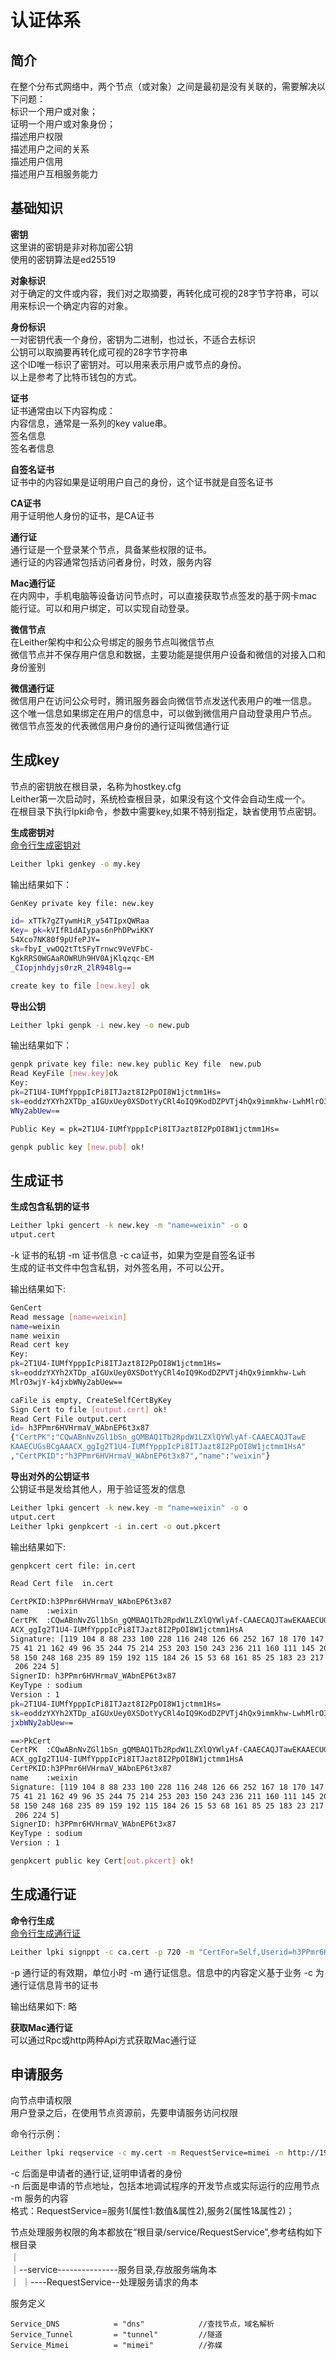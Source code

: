 认证体系  
======== 
## 简介  
在整个分布式网络中，两个节点（或对象）之间是最初是没有关联的，需要解决以下问题：  
标识一个用户或对象；  
证明一个用户或对象身份；  
描述用户权限  
描述用户之间的关系  
描述用户信用  
描述用户互相服务能力  

## 基础知识
**密钥**  
这里讲的密钥是非对称加密公钥  
使用的密钥算法是ed25519

**对象标识**  
对于确定的文件或内容，我们对之取摘要，再转化成可视的28字节字符串，可以用来标识一个确定内容的对象。  
  
**身份标识**  
一对密钥代表一个身份，密钥为二进制，也过长，不适合去标识  
公钥可以取摘要再转化成可视的28字节字符串  
这个ID唯一标识了密钥对。可以用来表示用户或节点的身份。  
以上是参考了比特币钱包的方式。  
  
**证书**  
证书通常由以下内容构成：   
内容信息，通常是一系列的key value串。  
签名信息  
签名者信息  
  
**自签名证书**  
证书中的内容如果是证明用户自己的身份，这个证书就是自签名证书
  
**CA证书**  
用于证明他人身份的证书，是CA证书  
  
**通行证**  
通行证是一个登录某个节点，具备某些权限的证书。  
通行证的内容通常包括访问者身份，时效，服务内容  
  
**Mac通行证**  
在内网中，手机电脑等设备访问节点时，可以直接获取节点签发的基于网卡mac能行证。可以和用户绑定，可以实现自动登录。  

**微信节点**  
在Leither架构中和公众号绑定的服务节点叫微信节点  
微信节点并不保存用户信息和数据，主要功能是提供用户设备和微信的对接入口和身份鉴别  

**微信通行证**  
微信用户在访问公众号时，腾讯服务器会向微信节点发送代表用户的唯一信息。  
这个唯一信息如果绑定在用户的信息中，可以做到微信用户自动登录用户节点。
微信节点签发的代表微信用户身份的通行证叫微信通行证  

  
## 生成key  
节点的密钥放在根目录，名称为hostkey.cfg  
Leither第一次启动时，系统检查根目录，如果没有这个文件会自动生成一个。   
在根目录下执行lpki命令，参数中需要key,如果不特别指定，缺省使用节点密钥。  

**生成密钥对**  
<a href="../api/LPki.md#user-content-genkey"> 命令行生成密钥对</a>  
```bash  
Leither lpki genkey -o my.key   
```  
输出结果如下：  
```bash  
GenKey private key file: new.key

id= xTTk7gZTywmHiR_y54TIpxQWRaa
Key= pk=kVIfR1dAIypas6nPhDPwiKKY
54Xco7NK80f9pUfePJY=
sk=fbyI_vwOQ2tTtSFyTrnwc9VeVFbC-
KgkRRS0WGAaROWRUh9HV0AjKlqzqc-EM
_CIopjnhdyjs0rzR_2lR948lg==

create key to file [new.key] ok

```  

**导出公钥**  
```bash  
Leither lpki genpk -i new.key -o new.pub
```  
输出结果如下：  
```bash  
genpk private key file: new.key public Key file  new.pub
Read KeyFile [new.key]ok
Key:
pk=2T1U4-IUMfYpppIcPi8ITJazt8I2PpOI8W1jctmm1Hs=
sk=eoddzYXYh2XTDp_aIGUxUey0XSDotYyCRl4oIQ9KodDZPVTj4hQx9immkhw-LwhMlrO3wjY-k4jxb
WNy2abUew==

Public Key = pk=2T1U4-IUMfYpppIcPi8ITJazt8I2PpOI8W1jctmm1Hs=

genpk public key [new.pub] ok!
```  

## 生成证书  

**生成包含私钥的证书**  
```bash  
Leither lpki gencert -k new.key -m "name=weixin" -o o
utput.cert
```
-k 证书的私钥
-m 证书信息
-c ca证书，如果为空是自签名证书  
生成的证书文件中包含私钥，对外签名用，不可以公开。  


输出结果如下:
```bash  
GenCert
Read message [name=weixin]
name=weixin
name weixin
Read cert key
Key:
pk=2T1U4-IUMfYpppIcPi8ITJazt8I2PpOI8W1jctmm1Hs=
sk=eoddzYXYh2XTDp_aIGUxUey0XSDotYyCRl4oIQ9KodDZPVTj4hQx9immkhw-Lwh
MlrO3wjY-k4jxbWNy2abUew==

caFile is empty, CreateSelfCertByKey
Sign Cert to file [output.cert] ok!
Read Cert File output.cert
id= h3PPmr6HVHrmaV_WAbnEP6t3x87
{"CertPK":"CQwABnNvZGl1bSn_gQMBAQ1Tb2RpdW1LZXlQYWlyAf-CAAECAQJTawE
KAAECUGsBCgAAACX_ggIg2T1U4-IUMfYpppIcPi8ITJazt8I2PpOI8W1jctmm1HsA"
,"CertPKID":"h3PPmr6HVHrmaV_WAbnEP6t3x87","name":"weixin"}
```    

**导出对外的公钥证书**  
公钥证书是发给其他人，用于验证签发的信息
```bash  
Leither lpki gencert -k new.key -m "name=weixin" -o o
utput.cert
Leither lpki genpkcert -i in.cert -o out.pkcert
```

输出结果如下:
```bash  
genpkcert cert file: in.cert

Read Cert file  in.cert

CertPKID:h3PPmr6HVHrmaV_WAbnEP6t3x87
name    :weixin
CertPK  :CQwABnNvZGl1bSn_gQMBAQ1Tb2RpdW1LZXlQYWlyAf-CAAECAQJTawEKAAECUGsBCgAA
ACX_ggIg2T1U4-IUMfYpppIcPi8ITJazt8I2PpOI8W1jctmm1HsA
Signature: [119 104 8 88 233 100 228 116 248 126 66 252 167 18 170 147 124 7
75 41 21 162 49 96 35 244 75 214 253 203 150 243 236 211 160 111 145 206 230
58 150 248 168 235 89 159 192 115 184 26 15 53 68 161 85 25 183 23 217 24 237
 206 224 5]
SignerID: h3PPmr6HVHrmaV_WAbnEP6t3x87
KeyType : sodium
Version : 1
pk=2T1U4-IUMfYpppIcPi8ITJazt8I2PpOI8W1jctmm1Hs=
sk=eoddzYXYh2XTDp_aIGUxUey0XSDotYyCRl4oIQ9KodDZPVTj4hQx9immkhw-LwhMlrO3wjY-k4
jxbWNy2abUew==

==>PkCert
CertPK  :CQwABnNvZGl1bSn_gQMBAQ1Tb2RpdW1LZXlQYWlyAf-CAAECAQJTawEKAAECUGsBCgAA
ACX_ggIg2T1U4-IUMfYpppIcPi8ITJazt8I2PpOI8W1jctmm1HsA
CertPKID:h3PPmr6HVHrmaV_WAbnEP6t3x87
name    :weixin
Signature: [119 104 8 88 233 100 228 116 248 126 66 252 167 18 170 147 124 7
75 41 21 162 49 96 35 244 75 214 253 203 150 243 236 211 160 111 145 206 230
58 150 248 168 235 89 159 192 115 184 26 15 53 68 161 85 25 183 23 217 24 237
 206 224 5]
SignerID: h3PPmr6HVHrmaV_WAbnEP6t3x87
KeyType : sodium
Version : 1

genpkcert public key Cert[out.pkcert] ok!
```  

## 生成通行证  
**命令行生成**  
<a href="../api/LPki.md#user-content-signppt"> 命令行生成通行证</a>  

```bash  
Leither lpki signppt -c ca.cert -p 720 -m "CertFor=Self,Userid=h3PPmr6HVHrmaV_WAbnEP6t3x87," -o test.ppt
```
-p 通行证的有效期，单位小时
-m 通行证信息。信息中的内容定义基于业务
-c 为通行证信息背书的证书  


输出结果如下:
略   

**获取Mac通行证**  
可以通过Rpc或http两种Api方式获取Mac通行证


## 申请服务  
向节点申请权限  
用户登录之后，在使用节点资源前，先要申请服务访问权限  
  
命令行示例：
```bash  
Leither lpki reqservice -c my.cert -m RequestService=mimei -n http://192.168.3.29:4800/  
```
-c 后面是申请者的通行证,证明申请者的身份  
-n 后面是申请的节点地址，包括本地调试程序的开发节点或实际运行的应用节点  
-m 服务的内容  
格式：RequestService=服务1(属性1:数值&属性2),服务2(属性1&属性2)；

节点处理服务权限的角本都放在“根目录/service/RequestService”,参考结构如下  
根目录  
｜  
｜--service---------------服务目录,存放服务端角本  
｜   ｜----RequestService--处理服务请求的角本  
  
服务定义  
```golang  
Service_DNS            = "dns"            //查找节点，域名解析
Service_Tunnel         = "tunnel"         //隧道
Service_Mimei          = "mimei"          //弥媒
```  
